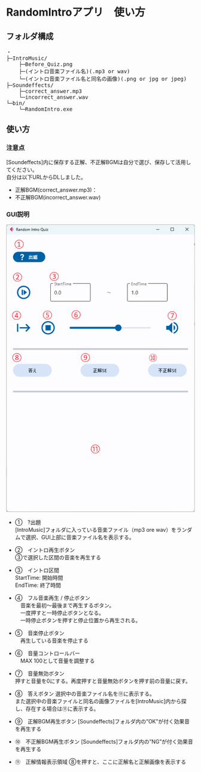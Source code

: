 # RandomIntroアプリ　使い方

## フォルダ構成

<pre>
・
├─IntroMusic/
    ├─Before_Quiz.png
    ├─(イントロ音楽ファイル名)(.mp3 or wav)
    └─(イントロ音楽ファイル名と同名の画像)(.png or jpg or jpeg)  
├─Soundeffects/
    ├─correct_answer.mp3
    └─incorrect_answer.wav
└─bin/
    └─RandomIntro.exe
</pre>

## 使い方

### 注意点
[Soundeffects]内に保存する正解、不正解BGMは自分で選び、保存して活用してください。  
自分は以下URLからDLしました。  
* 正解BGM(correct_answer.mp3)：
* 不正解BGM(incorrect_answer.wav)
### GUI説明

![alt text](GUI説明.png)

* ①　?出題  
  [IntroMusic]フォルダに入っている音楽ファイル（mp3 ore wav）をランダムで選択、GUI上部に音楽ファイル名を表示する。
  
* ②　イントロ再生ボタン  
  ③で選択した区間の音楽を再生する
  
* ③　イントロ区間  
  StartTime: 開始時間  
  EndTime: 終了時間
  
* ④　フル音楽再生 / 停止ボタン  
　音楽を最初～最後まで再生するボタン。  
　一度押すと一時停止ボタンとなる。  
　一時停止ボタンを押すと停止位置から再生される。

* ⑤　音楽停止ボタン  
　再生している音楽を停止する  

* ⑥　音量コントロールバー  
　MAX 100として音量を調整する

* ⑦　音量無効ボタン  
  押すと音量を0にする。再度押すと音量無効ボタンを押す前の音量に戻す。

* ⑧　答えボタン
  選択中の音楽ファイル名を⑪に表示する。  
  また選択中の音楽ファイルと同名の画像ファイルを[IntroMusic]内から探し、存在する場合は⑪に表示する。

* ⑨　正解BGM再生ボタン
  [Soundeffects]フォルダ内の”OK”が付く効果音を再生する

* ➉　不正解BGM再生ボタン
  [Soundeffects]フォルダ内の”NG”が付く効果音を再生する

* ⑪　正解情報表示領域
  ⑧を押すと、ここに正解名と正解画像を表示する

